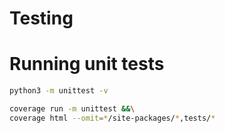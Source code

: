 # Testing

# Running unit tests

```bash
python3 -m unittest -v
```

```bash
coverage run -m unittest &&\
coverage html --omit=*/site-packages/*,tests/*
```